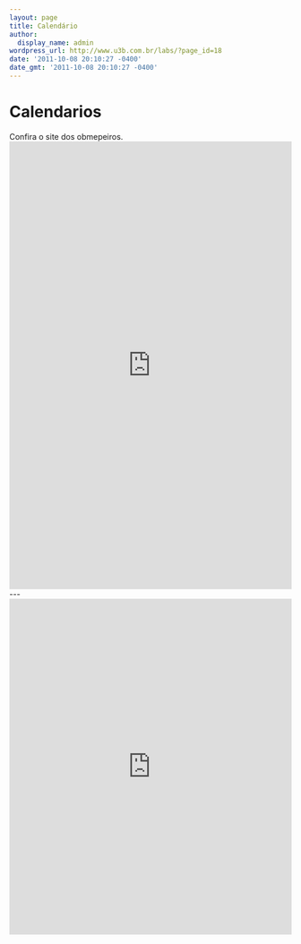 ```yaml
---
layout: page
title: Calendário
author:
  display_name: admin
wordpress_url: http://www.u3b.com.br/labs/?page_id=18
date: '2011-10-08 20:10:27 -0400'
date_gmt: '2011-10-08 20:10:27 -0400'
---
```

<h1 class="page-heading">Calendarios</h1>
Confira o site dos obmepeiros.

<iframe src="http://www.obmepeiros.com.br/calendario-olimpico" style="border: 0" width=100% height="800" ></iframe>---

<iframe src="https://calendar.google.com/calendar/embed?height=600&amp;wkst=1&amp;bgcolor=%23FFFFFF&amp;src=5hu5pdv8ejqnpfe3hrcj41b9gc%40group.calendar.google.com&amp;color=%232F6309&amp;ctz=America%2FSao_Paulo" style=" border-width:0 " width="100%" height="600" frameborder="0" scrolling="no"></iframe>



 


